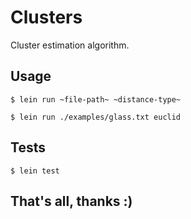# Clusters

Cluster estimation algorithm.

## Usage

    $ lein run ~file-path~ ~distance-type~

    $ lein run ./examples/glass.txt euclid

## Tests

    $ lein test

## That's all, thanks :)